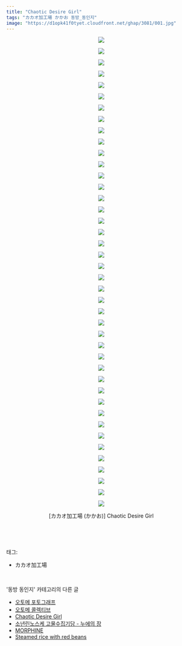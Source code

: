 ```yaml
---
title: "Chaotic Desire Girl"
tags: "カカオ加工場 かかお 동방_동인지"
image: "https://d1opk41f0tyet.cloudfront.net/ghap/3081/001.jpg"
---
```

<div class="article">
<p style="text-align: center; clear: none; float: none;"><img src="{{ site.imgserver10 }}/ghap/3081/001.jpg"/></p>
<p style="text-align: center; clear: none; float: none;"><img src="{{ site.imgserver10 }}/ghap/3081/002.jpg"/></p>
<p style="text-align: center; clear: none; float: none;"><img src="{{ site.imgserver10 }}/ghap/3081/003.jpg"/></p>
<p style="text-align: center; clear: none; float: none;"><img src="{{ site.imgserver10 }}/ghap/3081/004.jpg"/></p>
<p style="text-align: center; clear: none; float: none;"><img src="{{ site.imgserver10 }}/ghap/3081/005.jpg"/></p>
<p style="text-align: center; clear: none; float: none;"><img src="{{ site.imgserver10 }}/ghap/3081/006.jpg"/></p>
<p style="text-align: center; clear: none; float: none;"><img src="{{ site.imgserver10 }}/ghap/3081/007.jpg"/></p>
<p style="text-align: center; clear: none; float: none;"><img src="{{ site.imgserver10 }}/ghap/3081/008.jpg"/></p>
<p style="text-align: center; clear: none; float: none;"><img src="{{ site.imgserver10 }}/ghap/3081/009.jpg"/></p>
<p style="text-align: center; clear: none; float: none;"><img src="{{ site.imgserver10 }}/ghap/3081/010.jpg"/></p>
<p style="text-align: center; clear: none; float: none;"><img src="{{ site.imgserver10 }}/ghap/3081/011.jpg"/></p>
<p style="text-align: center; clear: none; float: none;"><img src="{{ site.imgserver10 }}/ghap/3081/012.jpg"/></p>
<p style="text-align: center; clear: none; float: none;"><img src="{{ site.imgserver10 }}/ghap/3081/013.jpg"/></p>
<p style="text-align: center; clear: none; float: none;"><img src="{{ site.imgserver10 }}/ghap/3081/014.jpg"/></p>
<p style="text-align: center; clear: none; float: none;"><img src="{{ site.imgserver10 }}/ghap/3081/015.jpg"/></p>
<p style="text-align: center; clear: none; float: none;"><img src="{{ site.imgserver10 }}/ghap/3081/016.jpg"/></p>
<p style="text-align: center; clear: none; float: none;"><img src="{{ site.imgserver10 }}/ghap/3081/017.jpg"/></p>
<p style="text-align: center; clear: none; float: none;"><img src="{{ site.imgserver10 }}/ghap/3081/018.jpg"/></p>
<p style="text-align: center; clear: none; float: none;"><img src="{{ site.imgserver10 }}/ghap/3081/019.jpg"/></p>
<p style="text-align: center; clear: none; float: none;"><img src="{{ site.imgserver10 }}/ghap/3081/020.jpg"/></p>
<p style="text-align: center; clear: none; float: none;"><img src="{{ site.imgserver10 }}/ghap/3081/021.jpg"/></p>
<p style="text-align: center; clear: none; float: none;"><img src="{{ site.imgserver10 }}/ghap/3081/022.jpg"/></p>
<p style="text-align: center; clear: none; float: none;"><img src="{{ site.imgserver10 }}/ghap/3081/023.jpg"/></p>
<p style="text-align: center; clear: none; float: none;"><img src="{{ site.imgserver10 }}/ghap/3081/024.jpg"/></p>
<p style="text-align: center; clear: none; float: none;"><img src="{{ site.imgserver10 }}/ghap/3081/025.jpg"/></p>
<p style="text-align: center; clear: none; float: none;"><img src="{{ site.imgserver10 }}/ghap/3081/026.jpg"/></p>
<p style="text-align: center; clear: none; float: none;"><img src="{{ site.imgserver10 }}/ghap/3081/027.jpg"/></p>
<p style="text-align: center; clear: none; float: none;"><img src="{{ site.imgserver10 }}/ghap/3081/028.jpg"/></p>
<p style="text-align: center; clear: none; float: none;"><img src="{{ site.imgserver10 }}/ghap/3081/029.jpg"/></p>
<p style="text-align: center; clear: none; float: none;"><img src="{{ site.imgserver10 }}/ghap/3081/030.jpg"/></p>
<p style="text-align: center; clear: none; float: none;"><img src="{{ site.imgserver10 }}/ghap/3081/031.jpg"/></p>
<p style="text-align: center; clear: none; float: none;"><img src="{{ site.imgserver10 }}/ghap/3081/032.jpg"/></p>
<p style="text-align: center; clear: none; float: none;"><img src="{{ site.imgserver10 }}/ghap/3081/033.jpg"/></p>
<p style="text-align: center; clear: none; float: none;"><img src="{{ site.imgserver10 }}/ghap/3081/034.jpg"/></p>
<p style="text-align: center; clear: none; float: none;"><img src="{{ site.imgserver10 }}/ghap/3081/035.jpg"/></p>
<p style="text-align: center; clear: none; float: none;"><img src="{{ site.imgserver10 }}/ghap/3081/036.jpg"/></p>
<p style="text-align: center; clear: none; float: none;"><img src="{{ site.imgserver10 }}/ghap/3081/037.jpg"/></p>
<p style="text-align: center; clear: none; float: none;"><img src="{{ site.imgserver10 }}/ghap/3081/038.jpg"/></p>
<p style="text-align: center; clear: none; float: none;"><img src="{{ site.imgserver10 }}/ghap/3081/039.jpg"/></p>
<p style="text-align: center; clear: none; float: none;"><img src="{{ site.imgserver10 }}/ghap/3081/040.jpg"/></p>
<p style="text-align: center; clear: none; float: none;"><img src="{{ site.imgserver10 }}/ghap/3081/041.jpg"/></p>
<p style="text-align: center; clear: none; float: none;"><img src="{{ site.imgserver10 }}/ghap/3081/042.jpg"/></p>
<p style="text-align: center; clear: none; float: none;">[カカオ加工場 (かかお)] Chaotic Desire Girl</p>
<p><br/></p>
</div><br/>
<div class="tagTrail">
<p>태그: </p>
<ul>
<li>カカオ加工場</li>
</ul>
</div><br/>
<div class="another">
<p>'동방 동인지' 카테고리의 다른 글</p>
<ul>
<li><a href="/ghap_3083">오토메 포토그래프</a></li>
<li><a href="/ghap_3082">오토메 콜렉티브</a></li>
<li><a href="/ghap_3081">Chaotic Desire Girl</a></li>
<li><a href="/ghap_3080">소년린노스케 고물수집기담 - 누에의 장</a></li>
<li><a href="/ghap_3078">MORPHINE</a></li>
<li><a href="/ghap_3077">Steamed rice with red beans</a></li>
</ul>
</div><br/>
<div class="cb_module cb_fluid">
<div class="cb_wrt cb_profile">
</div><!-- commentList close -->
</div><br/>
